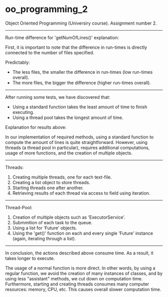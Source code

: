 # oo_programming_2
Object Oriented Programming (Universiry course). Assignment number 2.

----------------------------------------------------

Run-time difference for 'getNumOfLines()' explanation:

First, it is important to note that the difference in run-times is 
directly connected to the number of files specified.

Predictably:
- The less files, the smaller the difference in run-times (low run-times overall).
- The more files, the bigger the difference (higher run-times overall).
----------------------------------------------------
After running some tests, we have discovered that:

- Using a standard function takes the least amount of time to finish executing.
- Using a thread pool takes the longest amount of time.

Explanation for results above:

In our implementation of required methods,
using a standard function to compute the amount of lines is quite straightforward.
However, using threads (a thread pool in particular), requires additional computations,
usage of more functions, and the creation of multiple objects.

----------------------------------------------------
Threads:

1. Creating multiple threads, one for each text-file.
2. Creating a list object to store threads.
3. Starting threads one after another.
4. Retrieving results of each thread via access to field using iteration.
----------------------------------------------------
Thread-Pool:

1. Creation of multiple objects such as 'ExecutorService'.
2. Submmition of each task to the queue.
3. Using a list for 'Future' objects.
4. Using the 'get()' function on each and every single
   'Future' instance (again, iterating through a list).

----------------------------------------------------
In conclusion,
the actions described above consume time. 
As a result, it takes longer to execute.

The usage of a normal function is more direct.
In other words, by using a regular function, we avoid the creation of
many instances of classes, and by using less "assistant" methods,
we cut down on computation time.
Furthermore, starting and creating threads consumes
many computer resources: memory, CPU, etc. This causes overall slower
computation time.
